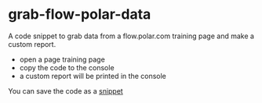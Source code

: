 # grab-flow-polar-data

A code snippet to grab data from a flow.polar.com training page and make a custom report.

- open a page training page
- copy the code to the console
- a custom report will be printed in the console

You can save the code as a [snippet](https://developers.google.com/web/tools/chrome-devtools/javascript/snippets)
